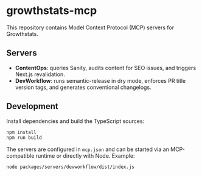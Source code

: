 # growthstats-mcp

This repository contains Model Context Protocol (MCP) servers for Growthstats.

## Servers

- **ContentOps**: queries Sanity, audits content for SEO issues, and triggers Next.js revalidation.
- **DevWorkflow**: runs semantic-release in dry mode, enforces PR title version tags, and generates conventional changelogs.

## Development

Install dependencies and build the TypeScript sources:

```bash
npm install
npm run build
```

The servers are configured in `mcp.json` and can be started via an MCP-compatible runtime or directly with Node. Example:

```bash
node packages/servers/devworkflow/dist/index.js
```

